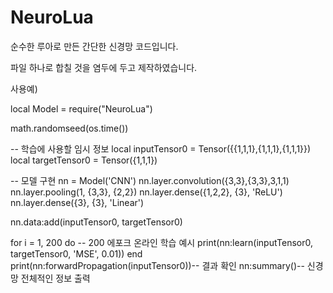 # NeuroLua
순수한 루아로 만든 간단한 신경망 코드입니다.

파일 하나로 합칠 것을 염두에 두고 제작하였습니다.

사용예)

local Model = require("NeuroLua")

math.randomseed(os.time())

-- 학습에 사용할 임시 정보
local inputTensor0 = Tensor({{1,1,1},{1,1,1},{1,1,1}})
local targetTensor0 = Tensor({1,1,1})

-- 모델 구현
nn = Model('CNN')
nn.layer.convolution({3,3},{3,3},3,1,1)
nn.layer.pooling(1, {3,3}, {2,2})
nn.layer.dense({1,2,2}, {3}, 'ReLU')
nn.layer.dense({3}, {3}, 'Linear')

nn.data:add(inputTensor0, targetTensor0)

for i = 1, 200 do -- 200 에포크 온라인 학습 예시
    print(nn:learn(inputTensor0, targetTensor0, 'MSE', 0.01))
end
print(nn:forwardPropagation(inputTensor0))-- 결과 확인
nn:summary()-- 신경망 전체적인 정보 출력
